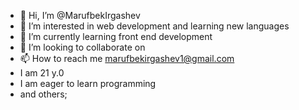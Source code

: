 - 👋 Hi, I’m @MarufbekIrgashev
- 👀 I’m interested in web development and learning new languages
- 🌱 I’m currently learning front end development
- 💞️ I’m looking to collaborate on 
- 📫 How to reach me marufbekirgashev1@gmail.com
- I am 21 y.0
- I am eager to learn programming 
- and others;

<!---
MarufbekIrgashev/MarufbekIrgashev is a ✨ special ✨ repository because its `README.md` (this file) appears on your GitHub profile.
You can click the Preview link to take a look at your changes.
--->
